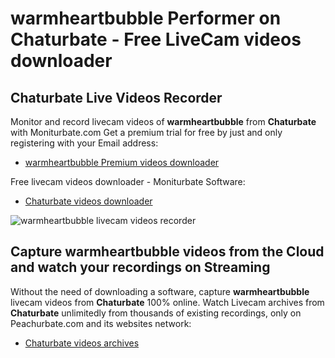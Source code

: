 # warmheartbubble Performer on Chaturbate - Free LiveCam videos downloader

## Chaturbate Live Videos Recorder

Monitor and record livecam videos of **warmheartbubble** from **Chaturbate** with Moniturbate.com
Get a premium trial for free by just and only registering with your Email address:
* [warmheartbubble Premium videos downloader](https://moniturbate.com/request-demo-licence-key.html)

Free livecam videos downloader - Moniturbate Software:
* [Chaturbate videos downloader](https://moniturbate.com/moniturbate-download-software.html)

![warmheartbubble livecam videos recorder](https://peachurnet.com/templates/moniturbate-software.png)


## Capture warmheartbubble videos from the Cloud and watch your recordings on Streaming

Without the need of downloading a software, capture **warmheartbubble** livecam videos from **Chaturbate** 100% online.
Watch Livecam archives from **Chaturbate** unlimitedly from thousands of existing recordings, only on Peachurbate.com and its websites network:
* [Chaturbate videos archives](https://peachurnet.com/)